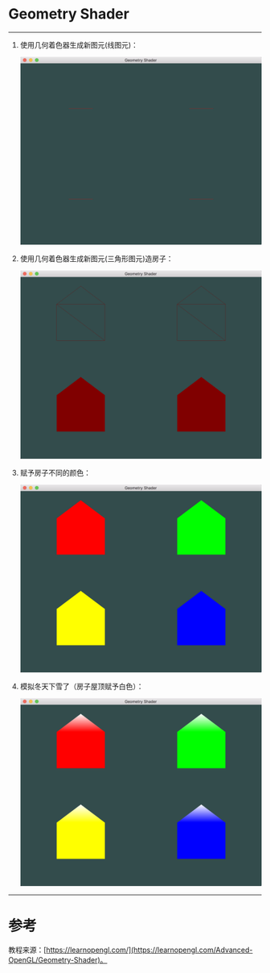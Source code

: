 # Geometry Shader

---

1. 使用几何着色器生成新图元(线图元)：

	![](GeometryShader1.png)
2. 使用几何着色器生成新图元(三角形图元)造房子：

	![](GeometryShader2.png)
3. 赋予房子不同的颜色：

	![](GeometryShader3.png)
4.	模拟冬天下雪了（房子屋顶赋予白色）：

	![](GeometryShader4.png)


---


# 参考
教程来源：[https://learnopengl.com/](https://learnopengl.com/Advanced-OpenGL/Geometry-Shader)。